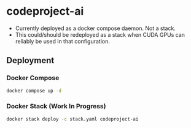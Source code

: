 # codeproject-ai

- Currently deployed as a docker compose daemon. Not a stack.
- This could/should be redeployed as a stack when CUDA GPUs can reliably be used in that configuration.

## Deployment
### Docker Compose

```bash
docker compose up -d
```

### Docker Stack (Work In Progress)

```bash
docker stack deploy -c stack.yaml codeproject-ai
```

